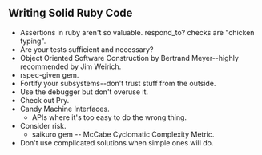 ## Writing Solid Ruby Code

* Assertions in ruby aren't so valuable.  respond_to? checks are
  "chicken typing".
* Are your tests sufficient and necessary?
* Object Oriented Software Construction by Bertrand Meyer--highly
  recommended by Jim Weirich.
* rspec-given gem.
* Fortify your subsystems--don't trust stuff from the outside.
* Use the debugger but don't overuse it.
* Check out Pry.
* Candy Machine Interfaces.
  - APIs where it's too easy to do the wrong thing.
* Consider risk.
  - saikuro gem -- McCabe Cyclomatic Complexity Metric.
* Don't use complicated solutions when simple ones will do.
